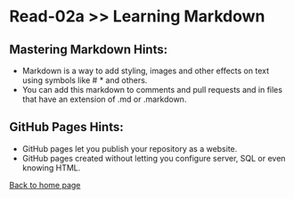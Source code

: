 # Read-02a >> Learning Markdown

## Mastering Markdown Hints:
- Markdown is a way to add styling, images and other effects on text using symbols like # * and others.
- You can add this markdown to comments and pull requests and in files that have an extension of .md or .markdown.

## GitHub Pages Hints:

- GitHub pages let you publish your repository as a website.
- GitHub pages created without letting you configure server, SQL or even knowing HTML.

[Back to home page](../README.md)